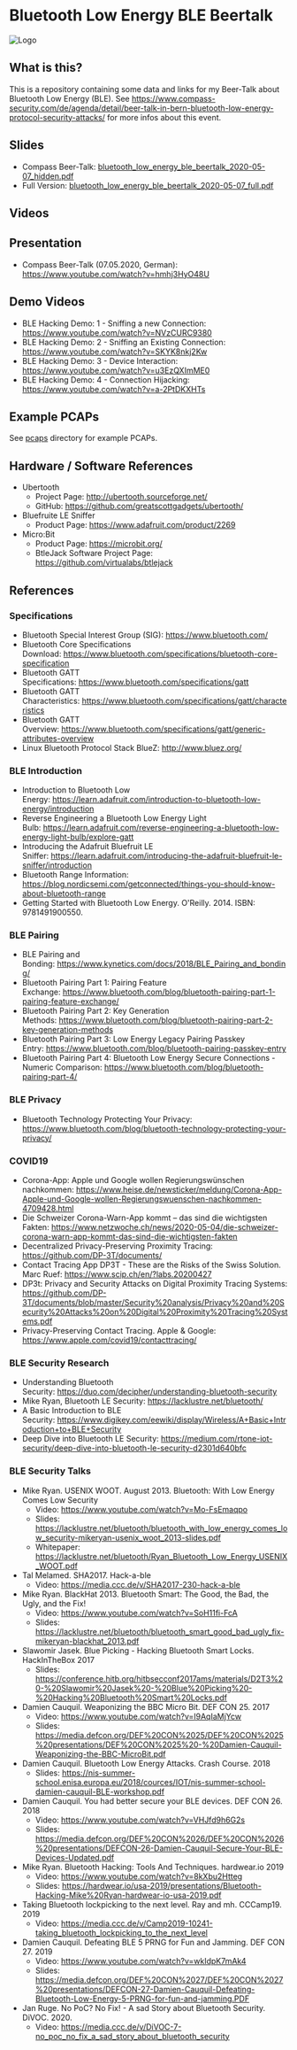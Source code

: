 # Bluetooth Low Energy BLE Beertalk

![Logo](logo.png)

## What is this?

This is a repository containing some data and links for my Beer-Talk about Bluetooth Low Energy (BLE).
See https://www.compass-security.com/de/agenda/detail/beer-talk-in-bern-bluetooth-low-energy-protocol-security-attacks/ for more infos about this event.

## Slides

* Compass Beer-Talk: [bluetooth_low_energy_ble_beertalk_2020-05-07_hidden.pdf](./slides/bluetooth_low_energy_ble_beertalk_2020-05-07_hidden.pdf)
* Full Version: [bluetooth_low_energy_ble_beertalk_2020-05-07_full.pdf](./slides/bluetooth_low_energy_ble_beertalk_2020-05-07_full.pdf)

## Videos

## Presentation

- Compass Beer-Talk (07.05.2020, German): https://www.youtube.com/watch?v=hmhj3HyO48U

## Demo Videos

- BLE Hacking Demo: 1 - Sniffing a new Connection: https://www.youtube.com/watch?v=NVzCURC9380
- BLE Hacking Demo: 2 - Sniffing an Existing Connection: https://www.youtube.com/watch?v=SKYK8nkj2Kw
- BLE Hacking Demo: 3 - Device Interaction: https://www.youtube.com/watch?v=u3EzQXImME0
- BLE Hacking Demo: 4 - Connection Hijacking: https://www.youtube.com/watch?v=a-2PtDKXHTs

## Example PCAPs

See [pcaps](./pcaps) directory for example PCAPs.

## Hardware / Software References

- Ubertooth
  - Project Page: http://ubertooth.sourceforge.net/
  - GitHub: https://github.com/greatscottgadgets/ubertooth/
- Bluefruite LE Sniffer
  - Product Page: https://www.adafruit.com/product/2269
- Micro:Bit
  - Product Page: https://microbit.org/
  - BtleJack Software Project Page: https://github.com/virtualabs/btlejack

## References

### Specifications

* Bluetooth Special Interest Group (SIG): https://www.bluetooth.com/
* Bluetooth Core Specifications Download: https://www.bluetooth.com/specifications/bluetooth-core-specification
* Bluetooth GATT Specifications: https://www.bluetooth.com/specifications/gatt
* Bluetooth GATT Characteristics: https://www.bluetooth.com/specifications/gatt/characteristics
* Bluetooth GATT Overview: https://www.bluetooth.com/specifications/gatt/generic-attributes-overview
* Linux Bluetooth Protocol Stack BlueZ: http://www.bluez.org/

### BLE Introduction

* Introduction to Bluetooth Low Energy: https://learn.adafruit.com/introduction-to-bluetooth-low-energy/introduction
* Reverse Engineering a Bluetooth Low Energy Light Bulb: https://learn.adafruit.com/reverse-engineering-a-bluetooth-low-energy-light-bulb/explore-gatt
* Introducing the Adafruit Bluefruit LE Sniffer: https://learn.adafruit.com/introducing-the-adafruit-bluefruit-le-sniffer/introduction
* Bluetooth Range Information: https://blog.nordicsemi.com/getconnected/things-you-should-know-about-bluetooth-range
* Getting Started with Bluetooth Low Energy. O'Reilly. 2014. ISBN: 9781491900550.

### BLE Pairing

* BLE Pairing and Bonding: https://www.kynetics.com/docs/2018/BLE_Pairing_and_bonding/
* Bluetooth Pairing Part 1: Pairing Feature Exchange: https://www.bluetooth.com/blog/bluetooth-pairing-part-1-pairing-feature-exchange/
* Bluetooth Pairing Part 2: Key Generation Methods: https://www.bluetooth.com/blog/bluetooth-pairing-part-2-key-generation-methods
* Bluetooth Pairing Part 3: Low Energy Legacy Pairing Passkey Entry: https://www.bluetooth.com/blog/bluetooth-pairing-passkey-entry
* Bluetooth Pairing Part 4: Bluetooth Low Energy Secure Connections - Numeric Comparison: https://www.bluetooth.com/blog/bluetooth-pairing-part-4/

### BLE Privacy

* Bluetooth Technology Protecting Your Privacy: https://www.bluetooth.com/blog/bluetooth-technology-protecting-your-privacy/

### COVID19

* Corona-App: Apple und Google wollen Regierungswünschen nachkommen: https://www.heise.de/newsticker/meldung/Corona-App-Apple-und-Google-wollen-Regierungswuenschen-nachkommen-4709428.html
* Die Schweizer Corona-Warn-App kommt – das sind die wichtigsten Fakten: https://www.netzwoche.ch/news/2020-05-04/die-schweizer-corona-warn-app-kommt-das-sind-die-wichtigsten-fakten
* Decentralized Privacy-Preserving Proximity Tracing: https://github.com/DP-3T/documents/
* Contact Tracing App DP3T - These are the Risks of the Swiss Solution. Marc Ruef: https://www.scip.ch/en/?labs.20200427
* DP3t: Privacy and Security Attacks on Digital Proximity Tracing Systems:
  https://github.com/DP-3T/documents/blob/master/Security%20analysis/Privacy%20and%20Security%20Attacks%20on%20Digital%20Proximity%20Tracing%20Systems.pdf
* Privacy-Preserving Contact Tracing. Apple & Google: https://www.apple.com/covid19/contacttracing/

### BLE Security Research

* Understanding Bluetooth Security: https://duo.com/decipher/understanding-bluetooth-security
* Mike Ryan, Bluetooth LE Security: https://lacklustre.net/bluetooth/
* A Basic Introduction to BLE Security: https://www.digikey.com/eewiki/display/Wireless/A+Basic+Introduction+to+BLE+Security
* Deep Dive into Bluetooth LE Security: https://medium.com/rtone-iot-security/deep-dive-into-bluetooth-le-security-d2301d640bfc

### BLE Security Talks

* Mike Ryan. USENIX WOOT. August 2013. Bluetooth: With Low Energy Comes Low Security
  * Video: https://www.youtube.com/watch?v=Mo-FsEmaqpo
  * Slides: https://lacklustre.net/bluetooth/bluetooth_with_low_energy_comes_low_security-mikeryan-usenix_woot_2013-slides.pdf
  * Whitepaper: https://lacklustre.net/bluetooth/Ryan_Bluetooth_Low_Energy_USENIX_WOOT.pdf
* Tal Melamed. SHA2017. Hack-a-ble
  * Video: https://media.ccc.de/v/SHA2017-230-hack-a-ble
* Mike Ryan. BlackHat 2013. Bluetooth Smart: The Good, the Bad, the Ugly, and the Fix!
  * Video: https://www.youtube.com/watch?v=SoH11fi-FcA
  * Slides: https://lacklustre.net/bluetooth/bluetooth_smart_good_bad_ugly_fix-mikeryan-blackhat_2013.pdf
* Slawomir Jasek. Blue Picking - Hacking Bluetooth Smart Locks. HackInTheBox 2017
  * Slides: https://conference.hitb.org/hitbsecconf2017ams/materials/D2T3%20-%20Slawomir%20Jasek%20-%20Blue%20Picking%20-%20Hacking%20Bluetooth%20Smart%20Locks.pdf
* Damien Cauquil. Weaponizing the BBC Micro Bit. DEF CON 25. 2017
  * Video: https://www.youtube.com/watch?v=I9AqIaMjYcw
  * Slides: https://media.defcon.org/DEF%20CON%2025/DEF%20CON%2025%20presentations/DEF%20CON%2025%20-%20Damien-Cauquil-Weaponizing-the-BBC-MicroBit.pdf
* Damien Cauquil. Bluetooth Low Energy Attacks. Crash Course. 2018
  * Slides: https://nis-summer-school.enisa.europa.eu/2018/cources/IOT/nis-summer-school-damien-cauquil-BLE-workshop.pdf
* Damien Cauquil. You had better secure your BLE devices. DEF CON 26. 2018
  * Video: https://www.youtube.com/watch?v=VHJfd9h6G2s
  * Slides: https://media.defcon.org/DEF%20CON%2026/DEF%20CON%2026%20presentations/DEFCON-26-Damien-Cauquil-Secure-Your-BLE-Devices-Updated.pdf
* Mike Ryan. Bluetooth Hacking: Tools And Techniques. hardwear.io 2019
  * Video: https://www.youtube.com/watch?v=8kXbu2Htteg
  * Slides: https://hardwear.io/usa-2019/presentations/Bluetooth-Hacking-Mike%20Ryan-hardwear-io-usa-2019.pdf
* Taking Bluetooth lockpicking to the next level. Ray and mh. CCCamp19. 2019
  * Video: https://media.ccc.de/v/Camp2019-10241-taking_bluetooth_lockpicking_to_the_next_level
* Damien Cauquil. Defeating BLE 5 PRNG for Fun and Jamming. DEF CON 27. 2019
  * Video: https://www.youtube.com/watch?v=wkIdpK7mAk4
  * Slides: https://media.defcon.org/DEF%20CON%2027/DEF%20CON%2027%20presentations/DEFCON-27-Damien-Cauquil-Defeating-Bluetooth-Low-Energy-5-PRNG-for-fun-and-jamming.PDF
* Jan Ruge. No PoC? No Fix! - A sad Story about Bluetooth Security. DiVOC. 2020.
  * Video: https://media.ccc.de/v/DiVOC-7-no_poc_no_fix_a_sad_story_about_bluetooth_security
